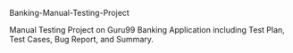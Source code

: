 Banking-Manual-Testing-Project
 
Manual Testing Project on Guru99 Banking Application including
Test Plan, Test Cases, Bug Report, and Summary.
